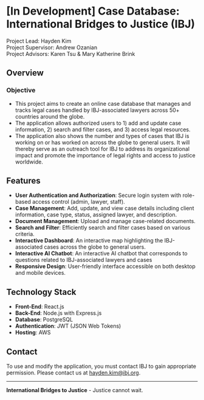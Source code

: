 # [In Development] Case Database: International Bridges to Justice (IBJ)

Project Lead: Hayden Kim <br>
Project Supervisor: Andrew Ozanian <br> 
Project Advisors:  Karen Tsu & Mary Katherine Brink <br> 

## Overview

### Objective
- This project aims to create an online case database that manages and tracks legal cases handled by IBJ-associated lawyers across 50+ countries around the globe. 
- The application allows authorized users to 1) add and update case information, 2) search and filter cases, and 3) access legal resources. 
- The application also shows the number and types of cases that IBJ is working on or has worked on across the globe to general users. It will thereby serve as an outreach tool for IBJ to address its organizational impact and promote the importance of legal rights and access to justice worldwide.

## Features

- **User Authentication and Authorization**: Secure login system with role-based access control (admin, lawyer, staff).
- **Case Management**: Add, update, and view case details including client information, case type, status, assigned lawyer, and description.
- **Document Management**: Upload and manage case-related documents.
- **Search and Filter**: Efficiently search and filter cases based on various criteria.
- **Interactive Dashboard**: An interactive map highlighting the IBJ-associated cases across the globe to general users.
- **Interactive AI Chatbot**: An interactive AI chatbot that corresponds to questions related to IBJ-associated lawyers and cases
- **Responsive Design**: User-friendly interface accessible on both desktop and mobile devices.

## Technology Stack

- **Front-End**: React.js
- **Back-End**: Node.js with Express.js
- **Database**: PostgreSQL
- **Authentication**: JWT (JSON Web Tokens)
- **Hosting**: AWS

## Contact

To use and modify the application, you must contact IBJ to gain appropriate permission.
Please contact us at [hayden.kim@ibj.org](mailto:hayden.kim@ibj.org).

---

**International Bridges to Justice** - Justice cannot wait. 
